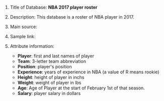 1. Title of Database: **NBA 2017 player roster**


2. Description: This database is a roster of NBA player in 2017.


3. Main source: 


4. Sample link: 


5. Attribute information:
    - **Player**: first and last names of player
    - **Team**: 3-letter team abbreviation
    - **Position**: player's position
    - **Experience**: years of experience in NBA (a value of R means rookie)
    - **Height**: height of player in inchs
    - **Weight**: weight of player in lbs
    - **Age**: Age of Player at the start of February 1st of that season.
    - **Salary**: player salary in dollars
    